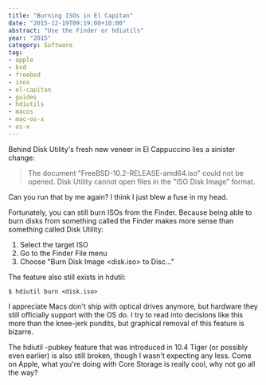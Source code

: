 ```yaml
---
title: "Burning ISOs in El Capitan"
date: "2015-12-19T09:19:00+10:00"
abstract: "Use the Finder or hdiutils"
year: "2015"
category: Software
tag:
- apple
- bsd
- freebsd
- isos
- el-capitan
- guides
- hdiutils
- macos
- mac-os-x
- os-x
---
```

Behind Disk Utility's fresh new veneer in El Cappuccino lies a sinister change:

> The document "FreeBSD-10.2-RELEASE-amd64.iso" could not be opened. Disk Utility cannot open files in the "ISO Disk Image" format.

Can you run that by me again? I think I just blew a fuse in my head.

Fortunately, you can still burn ISOs from the Finder. Because being able to burn disks from something called the Finder makes more sense than something called Disk Utility:

1. Select the target ISO
2. Go to the Finder File menu
3. Choose "Burn Disk Image <disk.iso> to Disc..."

The feature also still exists in hdutil:

    $ hdiutil burn <disk.iso>

I appreciate Macs don't ship with optical drives anymore, but hardware they still officially support with the OS do. I try to read into decisions like this more than the knee-jerk pundits, but graphical removal of this feature is bizarre.

The hdiutil -pubkey feature that was introduced in 10.4 Tiger (or possibly even earlier) is also still broken, though I wasn't expecting any less. Come on Apple, what you're doing with Core Storage is really cool, why not go all the way?

